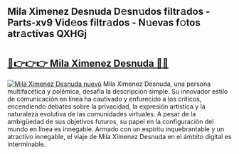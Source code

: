 ## Mila Ximenez Desnuda D𝚎sn𝚞dos filtr𝚊dos - Parts-xv9 Vid𝚎os filtr𝚊dos - N𝚞evas f𝚘tos atr𝚊ctivas QXHGj

# <h2><a href="http://mbboil0.tromn.icu/?c=Mila+Ximenez+Desnuda">🔗👉👉👉 Mila Ximenez Desnuda 🔗🔗</a></h2>

[![Mila Ximenez Desnuda nuevo](https://i.imgur.com/pEAQMta.gif)](http://mbboil0.tromn.icu/?c=Mila+Ximenez+Desnuda)
Mila Ximenez Desnuda, una persona multifacética y polémica, desafía la descripción simple. Su innovador estilo de comunicación en línea ha cautivado y enfurecido a los críticos, encendiendo debates sobre la privacidad, la expresión artística y la naturaleza evolutiva de las comunidades virtuales. A pesar de la ambigüedad de sus objetivos futuros, su papel en la configuración del mundo en línea es innegable. Armado con un espíritu inquebrantable y un atractivo innegable, el viaje de Mila Ximenez Desnuda en el ámbito digital es interminable.
